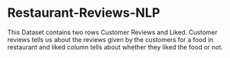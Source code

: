 # Restaurant-Reviews-NLP
This Dataset contains two rows Customer Reviews and Liked. Customer reviews tells us about the reviews given by the customers for a food in restaurant and liked column tells about whether they liked the food or not.
